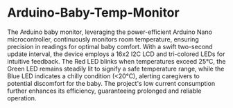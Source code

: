 # Arduino-Baby-Temp-Monitor
The Arduino baby monitor, leveraging the power-efficient Arduino Nano microcontroller, continuously monitors room temperature, ensuring precision in readings for optimal baby comfort. With a swift two-second update interval, the device employs a 16x2 I2C LCD and tri-colored LEDs for intuitive feedback. The Red LED blinks when temperatures exceed 25°C, the Green LED remains steadily lit to signify a safe temperature range, while the Blue LED indicates a chilly condition (<20°C), alerting caregivers to potential discomfort for the baby. The project's low current consumption further enhances its efficiency, guaranteeing prolonged and reliable operation.
